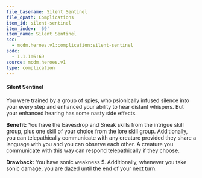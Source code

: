 ```yaml
---
file_basename: Silent Sentinel
file_dpath: Complications
item_id: silent-sentinel
item_index: '69'
item_name: Silent Sentinel
scc:
  - mcdm.heroes.v1:complication:silent-sentinel
scdc:
  - 1.1.1:6:69
source: mcdm.heroes.v1
type: complication
---
```


#### Silent Sentinel

You were trained by a group of spies, who psionically infused silence into your every step and enhanced your ability to hear distant whispers. But your enhanced hearing has some nasty side effects.

**Benefit:** You have the Eavesdrop and Sneak skills from the intrigue skill group, plus one skill of your choice from the lore skill group. Additionally, you can telepathically communicate with any creature provided they share a language with you and you can observe each other. A creature you communicate with this way can respond telepathically if they choose.

**Drawback:** You have sonic weakness 5. Additionally, whenever you take sonic damage, you are dazed until the end of your next turn.
